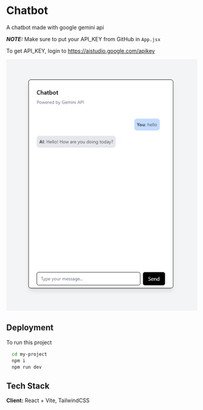 
# Chatbot

A chatbot made with google gemini api

**_NOTE:_**  Make sure to put your API_KEY from GitHub in `App.jsx`

To get API_KEY, login to https://aistudio.google.com/apikey

![Local Image](image/Screenshot.png)



## Deployment

To run this project

```bash
  cd my-project
  npm i
  npm run dev
```


## Tech Stack

**Client:** React + Vite, TailwindCSS


